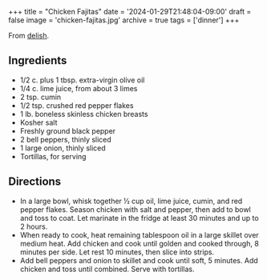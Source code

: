 +++
title = "Chicken Fajitas"
date = '2024-01-29T21:48:04-09:00'
draft = false
image = 'chicken-fajitas.jpg'
archive = true
tags = ['dinner']
+++

From [delish](https://www.delish.com/cooking/recipe-ideas/a19665622/easy-chicken-fajitas-recipe/).

## Ingredients
* 1/2 c. plus 1 tbsp. extra-virgin olive oil
* 1/4 c. lime juice, from about 3 limes
* 2 tsp. cumin
* 1/2 tsp. crushed red pepper flakes
* 1 lb. boneless skinless chicken breasts
* Kosher salt
* Freshly ground black pepper
* 2 bell peppers, thinly sliced
* 1 large onion, thinly sliced
* Tortillas, for serving

## Directions
* In a large bowl, whisk together 1⁄2 cup oil, lime juice, cumin, and red pepper flakes. Season chicken with salt and pepper, then add to bowl and toss to coat. Let marinate in the fridge at least 30 minutes and up to 2 hours.
* When ready to cook, heat remaining tablespoon oil in a large skillet over medium heat. Add chicken and cook until golden and cooked through, 8 minutes per side. Let rest 10 minutes, then slice into strips.
* Add bell peppers and onion to skillet and cook until soft, 5 minutes. Add chicken and toss until combined. Serve with tortillas.
